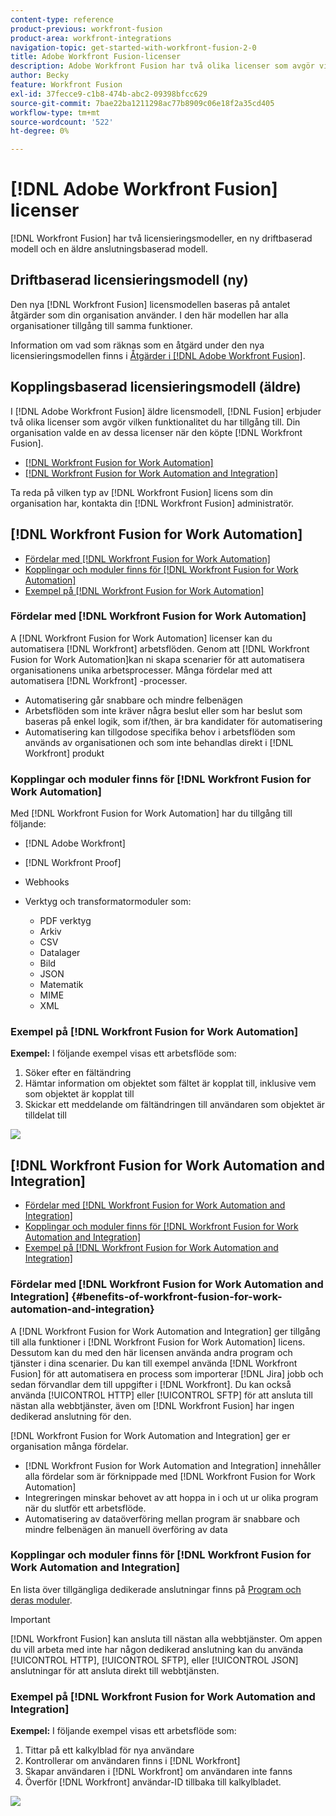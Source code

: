 ```yaml
---
content-type: reference
product-previous: workfront-fusion
product-area: workfront-integrations
navigation-topic: get-started-with-workfront-fusion-2-0
title: Adobe Workfront Fusion-licenser
description: Adobe Workfront Fusion har två olika licenser som avgör vilken funktionalitet du har tillgång till. Din organisation valde en av dessa licenser när den köpte Workfront Fusion.
author: Becky
feature: Workfront Fusion
exl-id: 37fecce9-c1b8-474b-abc2-09398bfcc629
source-git-commit: 7bae22ba1211298ac77b8909c06e18f2a35cd405
workflow-type: tm+mt
source-wordcount: '522'
ht-degree: 0%

---
```


# [!DNL Adobe Workfront Fusion] licenser

[!DNL Workfront Fusion] har två licensieringsmodeller, en ny driftbaserad modell och en äldre anslutningsbaserad modell.

## Driftbaserad licensieringsmodell (ny)

Den nya [!DNL Workfront Fusion] licensmodellen baseras på antalet åtgärder som din organisation använder. I den här modellen har alla organisationer tillgång till samma funktioner.

Information om vad som räknas som en åtgärd under den nya licensieringsmodellen finns i [Åtgärder i [!DNL Adobe Workfront Fusion]](/help/quicksilver/workfront-fusion/get-started/operations-in-workfront-fusion.md).

## Kopplingsbaserad licensieringsmodell (äldre)

I [!DNL Adobe Workfront Fusion] äldre licensmodell, [!DNL Fusion] erbjuder två olika licenser som avgör vilken funktionalitet du har tillgång till. Din organisation valde en av dessa licenser när den köpte [!DNL Workfront Fusion].

* [[!DNL Workfront Fusion for Work Automation]](#workfront-fusion-for-work-automation)
* [[!DNL Workfront Fusion for Work Automation and Integration]](#workfront-fusion-for-work-automation-and-integration)

Ta reda på vilken typ av [!DNL Workfront Fusion] licens som din organisation har, kontakta din [!DNL Workfront Fusion] administratör.

## [!DNL Workfront Fusion for Work Automation]

* [Fördelar med [!DNL Workfront Fusion for Work Automation]](#benefits-of-workfront-fusion-for-work-automation)
* [Kopplingar och moduler finns för [!DNL Workfront Fusion for Work Automation]](#connectors-and-modules-available-for-workfront-fusion-for-work-automation)
* [Exempel på [!DNL Workfront Fusion for Work Automation]](#example-of-workfront-fusion-for-work-automation)

### Fördelar med [!DNL Workfront Fusion for Work Automation]

A [!DNL Workfront Fusion for Work Automation] licenser kan du automatisera [!DNL Workfront] arbetsflöden. Genom att [!DNL Workfront Fusion for Work Automation]kan ni skapa scenarier för att automatisera organisationens unika arbetsprocesser. Många fördelar med att automatisera [!DNL Workfront] -processer.

* Automatisering går snabbare och mindre felbenägen
* Arbetsflöden som inte kräver några beslut eller som har beslut som baseras på enkel logik, som if/then, är bra kandidater för automatisering
* Automatisering kan tillgodose specifika behov i arbetsflöden som används av organisationen och som inte behandlas direkt i [!DNL Workfront] produkt

### Kopplingar och moduler finns för [!DNL Workfront Fusion for Work Automation]

Med [!DNL Workfront Fusion for Work Automation] har du tillgång till följande:

* [!DNL Adobe Workfront]
* [!DNL Workfront Proof]
* Webhooks
* Verktyg och transformatormoduler som:

   * PDF verktyg
   * Arkiv
   * CSV
   * Datalager
   * Bild
   * JSON
   * Matematik
   * MIME
   * XML

### Exempel på [!DNL Workfront Fusion for Work Automation]

**Exempel:** I följande exempel visas ett arbetsflöde som:

1. Söker efter en fältändring
1. Hämtar information om objektet som fältet är kopplat till, inklusive vem som objektet är kopplat till
1. Skickar ett meddelande om fältändringen till användaren som objektet är tilldelat till

![](assets/fusion-template-example-350x102.png)

## [!DNL Workfront Fusion for Work Automation and Integration]

* [Fördelar med [!DNL Workfront Fusion for Work Automation and Integration]](#benefits-of-workfront-fusion-for-work-automation-and-integration)
* [Kopplingar och moduler finns för [!DNL Workfront Fusion for Work Automation and Integration]](#connectors-and-modules-available-for-workfront-fusion-for-work-automation-and-integration)
* [Exempel på [!DNL Workfront Fusion for Work Automation and Integration]](#example-of-workfront-fusion-for-work-automation-and-integration)

### Fördelar med [!DNL Workfront Fusion for Work Automation and Integration] {#benefits-of-workfront-fusion-for-work-automation-and-integration}

A [!DNL Workfront Fusion for Work Automation and Integration] ger tillgång till alla funktioner i [!DNL Workfront Fusion for Work Automation] licens. Dessutom kan du med den här licensen använda andra program och tjänster i dina scenarier. Du kan till exempel använda [!DNL Workfront Fusion] för att automatisera en process som importerar [!DNL Jira] jobb och sedan förvandlar dem till uppgifter i [!DNL Workfront]. Du kan också använda [!UICONTROL HTTP] eller [!UICONTROL SFTP] för att ansluta till nästan alla webbtjänster, även om [!DNL Workfront Fusion] har ingen dedikerad anslutning för den.

[!DNL Workfront Fusion for Work Automation and Integration] ger er organisation många fördelar.

* [!DNL Workfront Fusion for Work Automation and Integration] innehåller alla fördelar som är förknippade med [!DNL Workfront Fusion for Work Automation]
* Integreringen minskar behovet av att hoppa in i och ut ur olika program när du slutför ett arbetsflöde.
* Automatisering av dataöverföring mellan program är snabbare och mindre felbenägen än manuell överföring av data

### Kopplingar och moduler finns för [!DNL Workfront Fusion for Work Automation and Integration]

En lista över tillgängliga dedikerade anslutningar finns på [Program och deras moduler](../../workfront-fusion/apps-and-their-modules/apps-and-their-modules.md).

>[!IMPORTANT]
>
>[!DNL Workfront Fusion] kan ansluta till nästan alla webbtjänster. Om appen du vill arbeta med inte har någon dedikerad anslutning kan du använda [!UICONTROL HTTP], [!UICONTROL SFTP], eller [!UICONTROL JSON] anslutningar för att ansluta direkt till webbtjänsten.

### Exempel på [!DNL Workfront Fusion for Work Automation and Integration]

**Exempel:** I följande exempel visas ett arbetsflöde som:

1. Tittar på ett kalkylblad för nya användare
1. Kontrollerar om användaren finns i [!DNL Workfront]
1. Skapar användaren i [!DNL Workfront] om användaren inte fanns
1. Överför [!DNL Workfront] användar-ID tillbaka till kalkylbladet.

![](assets/fusion-integration-example--350x171.png)
